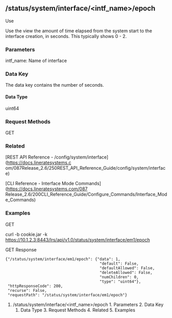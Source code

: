 ## /status/system/interface/<intf_name>/epoch

Use

Use the view the amount of time elapsed from the system start to the interface
creation, in seconds. This typically shows 0 - 2.

### Parameters

intf_name: Name of interface

### Data Key

The data key contains the number of seconds.

#### Data Type

uint64

### Request Methods

GET

### Related

[REST API Reference - /config/system/interface](https://docs.lineratesystems.c
om/087Release_2.6/250REST_API_Reference_Guide/config/system/interface)

[CLI Reference - Interface Mode Commands](https://docs.lineratesystems.com/087
Release_2.6/200CLI_Reference_Guide/Configure_Commands/Interface_Mode_Commands)

### Examples

GET

curl -b cookie.jar -k
https://10.1.2.3:8443/lrs/api/v1.0/status/system/interface/em1/epoch

GET Response

    
    {"/status/system/interface/em1/epoch": {"data": 1,
                                             "default": False,
                                             "defaultAllowed": False,
                                             "deleteAllowed": False,
                                             "numChildren": 0,
                                             "type": "uint64"},
     "httpResponseCode": 200,
     "recurse": False,
     "requestPath": "/status/system/interface/em1/epoch"}
    

  1. /status/system/interface/<intf_name>/epoch
    1. Parameters
    2. Data Key
      1. Data Type
    3. Request Methods
    4. Related
    5. Examples

